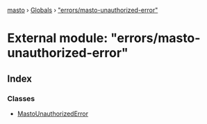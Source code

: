 [masto](../README.md) › [Globals](../globals.md) › ["errors/masto-unauthorized-error"](_errors_masto_unauthorized_error_.md)

# External module: "errors/masto-unauthorized-error"

## Index

### Classes

* [MastoUnauthorizedError](../classes/_errors_masto_unauthorized_error_.mastounauthorizederror.md)
